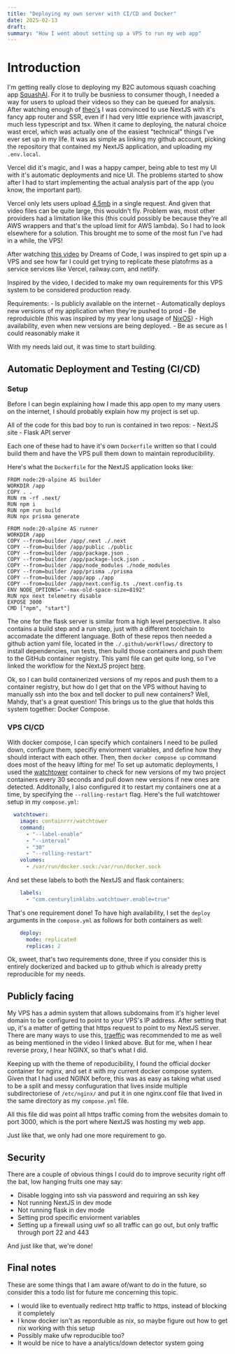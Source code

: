 ```yaml
---
title: "Deploying my own server with CI/CD and Docker"
date: 2025-02-13
draft: 
summary: "How I went about setting up a VPS to run my web app"
---
```


# Introduction
I'm getting really close to deploying my B2C automous squash coaching app [SquashAI](/projects/squashai). For it to trully be busniess to consumer though, I needed a way for users to upload their videos so they can be queued for analysis. After watching enough of [theo's](https://www.youtube.com/@t3dotgg) I was convinced to use NextJS with it's fancy app router and SSR, even if I had very little exprience with javascript, much less typescript and tsx. When it came to deploying, the natural choice wast ercel, which was actually one of the easiest "technical" things I've ever set up in my life. It was as simple as linking my github account, picking the repository that contained my NextJS application, and uploading my `.env.local`.

Vercel did it's magic, and I was a happy camper, being able to test my UI with it's automatic deployments and nice UI. The problems started to show after I had to start implementing the actual analysis part of the app (you know, the important part).

Vercel only lets users upload [4.5mb](https://github.com/payloadcms/payload/discussions/7569) in a single request. And given that video files can be quite large, this wouldn't fly. Problem was, most other providers had a limitation like this (this could possibly be because they're all AWS wrappers and that's the upload limit for AWS lambda). So I had to look elsewhere for a solution. This brought me to some of the most fun I've had in a while, the VPS!

After watching [this video](https://www.youtube.com/watch?v=F-9KWQByeU0&t=1110s) by Dreams of Code, I was inspired to get spin up a VPS and see how far I could get trying to replicate these platofrms as a service services like Vercel, railway.com, and netlify.

Inspired by the video, I decided to make my own requirements for this VPS system to be considered production ready.

Requirements:
    - Is publicly available on the internet
    - Automatically deploys new versions of my application when they're pushed to prod
    - Be reproduicble (this was inspired by my year long usage of [NixOS](/posts/nixos))
    - High availability, even when new versions are being deployed.
    - Be as secure as I could reasonably make it

With my needs laid out, it was time to start building.

## Automatic Deployment and Testing (CI/CD)

### Setup

Before I can begin explaining how I made this app open to my many users on the internet, I should probably explain how my project is set up.

All of the code for this bad boy to run is contained in two repos:
    - NextJS site
    - Flask API server

Each one of these had to have it's own `Dockerfile` written so that I could build them and have the VPS pull them down to maintain reproducibility.

Here's what the `Dockerfile` for the NextJS application looks like:
```docker
FROM node:20-alpine AS builder
WORKDIR /app
COPY . .
RUN rm -rf .next/
RUN npm i
RUN npm run build
RUN npx prisma generate

FROM node:20-alpine AS runner
WORKDIR /app
COPY --from=builder /app/.next ./.next
COPY --from=builder /app/public ./public
COPY --from=builder /app/package.json .
COPY --from=builder /app/package-lock.json .
COPY --from=builder /app/node_modules ./node_modules
COPY --from=builder /app/prisma ./prisma
COPY --from=builder /app/app ./app
COPY --from=builder /app/next.config.ts ./next.config.ts
ENV NODE_OPTIONS="--max-old-space-size=8192"
RUN npx next telemetry disable
EXPOSE 3000
CMD ["npm", "start"]
```

The one for the flask server is similar from a high level perspective. It also contains a build step and a run step, just with a different toolchain to accomadate the different language. Both of these repos then needed a github action yaml file, located in the `./.github/workflows/` directory to install dependencies, run tests, then build those containers and push them to the GitHub container registry. This yaml file can get quite long, so I've linked the workflow for the NextJS project [here](https://gist.github.com/mmkaram/fc77b5c6bf3269b9d20dd9bdd62c8afd).

Ok, so I can build containerized versions of my repos and push them to a container registry, but how do I get that on the VPS without having to manually ssh into the box and tell docker to pull new containers? Well, Mahdy, that's a great question! This brings us to the glue that holds this system together: Docker Compose.

### VPS CI/CD

With docker compose, I can specify which containers I need to be pulled down, configure them, specifiy enviorment variables, and define how they should interact with each other. Then, then `docker compose up` command does most of the heavy lifting for me! To set up automatic deployments, I used the [watchtower](https://containrrr.dev/watchtower/) container to check for new versions of my two project containers every 30 seconds and pull down new versions if new ones are detected. Additonally, I also configured it to restart my containers one at a time, by specifying the `--rolling-restart` flag. Here's the full watchtower setup in my `compose.yml`:
```yml
  watchtower:
    image: containrrr/watchtower
    command:
      - "--label-enable"
      - "--interval"
      - "30"
      - "--rolling-restart"
    volumes:
      - /var/run/docker.sock:/var/run/docker.sock
```
And set these labels to both the NextJS and flask containers:
```yml
    labels:
      - "com.centurylinklabs.watchtower.enable=true"
```

That's one requirement done! To have high availability, I set the `deploy` arguments in the `compose.yml` as follows for both containers as well:
```yml
    deploy:
      mode: replicated
      replicas: 2
```

Ok, sweet, that's two requirements done, three if you consider this is entirely dockerized and backed up to github which is already pretty reproducible for my needs.

## Publicly facing

My VPS has a admin system that allows subdomains from it's higher level domain to be configured to point to your VPS's IP address. After setting that up, it's a matter of getting that https request to point to my NextJS server. There are many ways to use this, [traeffic](https://doc.traefik.io/traefik/) was recommended to me as well as being mentioned in the video I linked above. But for me, when I hear reverse proxy, I hear NGINX, so that's what I did.

Keeping up with the theme of repoducibility, I found the official docker container for nginx, and set it with my current docker compose system. Given that I had used NGINX before, this was as easy as taking what used to be a split and messy confuguration that lives inside multiple subdirectoriese of `/etc/nginx/` and put it in one nginx.conf file that lived in the same directory as my `compose.yml` file. 

All this file did was point all https traffic coming from the websites domain to port 3000, which is the port where NextJS was hosting my web app. 

Just like that, we only had one more requirement to go.

## Security

There are a couple of obvious things I could do to improve security right off the bat, low hanging fruits one may say:
- Disable logging into ssh via password and requiring an ssh key
- Not running NextJS in dev mode
- Not running flask in dev mode
- Setting prod specific enviorment variables
- Setting up a firewall using uwf so all traffic can go out, but only traffic through port 22 and 443

And just like that, we're done!

## Final notes

These are some things that I am aware of/want to do in the future, so consider this a todo list for future me concerning this topic.
- I would like to eventually redirect http traffic to https, instead of blocking it completely
- I know docker isn't as reporduible as nix, so maybe figure out how to get nix working with this setup
- Possibly make ufw reproducible too?
- It would be nice to have a analytics/down detector system going
